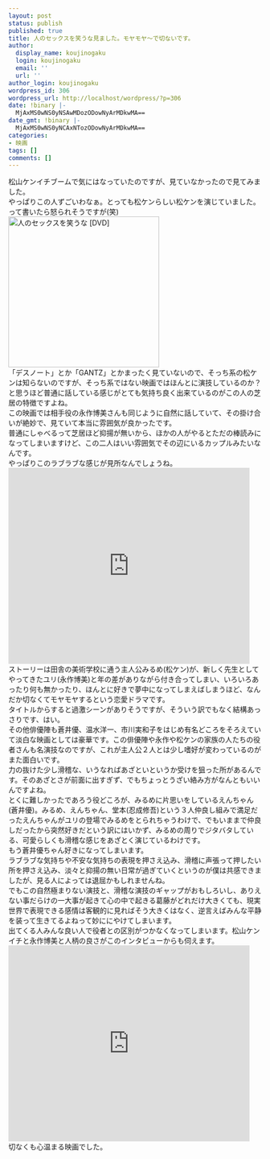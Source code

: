 ```yaml
---
layout: post
status: publish
published: true
title: 人のセックスを笑うな見ました。モヤモヤ～で切ないです。
author:
  display_name: koujinogaku
  login: koujinogaku
  email: ''
  url: ''
author_login: koujinogaku
wordpress_id: 306
wordpress_url: http://localhost/wordpress/?p=306
date: !binary |-
  MjAxMS0wNS0yNSAwMDozODowNyArMDkwMA==
date_gmt: !binary |-
  MjAxMS0wNS0yNCAxNTozODowNyArMDkwMA==
categories:
- 映画
tags: []
comments: []
---
```

<p>松山ケンイチブームで気にはなっていたのですが、見ていなかったので見てみました。<br />
やっぱりこの人ずごいわなぁ。とっても松ケンらしい松ケンを演じていました。って書いたら怒られそうですが(笑)<br />
<a href="http://www.amazon.co.jp/gp/product/B0019546J6/ref=as_li_ss_tl?ie=UTF8&tag=koujinogakuse-22&linkCode=as2&camp=247&creative=7399&creativeASIN=B0019546J6"><img src="http://ecx.images-amazon.com/images/I/51MxEp2729L._SL500_AA300_.jpg" width="300" height="300" alt="人のセックスを笑うな [DVD]"></a><img src="http://www.assoc-amazon.jp/e/ir?t=&l=as2&o=9&a=B0019546J6" width="1" height="1" border="0" alt="" style="border:none !important; margin:0px !important;" /><br />
「デスノート」とか「GANTZ」とかまったく見ていないので、そっち系の松ケンは知らないのですが、そっち系ではない映画ではほんとに演技しているのか？と思うほど普通に話している感じがとても気持ち良く出来ているのがこの人の芝居の特徴ですよね。<br />
この映画では相手役の永作博美さんも同じように自然に話していて、その掛け合いが絶妙で、見ていて本当に雰囲気が良かったです。<br />
普通にしゃべるって芝居ほど抑揚が無いから、ほかの人がやるとただの棒読みになってしまいますけど、この二人はいい雰囲気でその辺にいるカップルみたいなんです。<br />
やっぱりこのラブラブな感じが見所なんでしょうね。<br />
<iframe width="480" height="390" src="http://www.youtube.com/embed/0HeLmR7w2L8?rel=0" frameborder="0" allowfullscreen></iframe><br />
ストーリーは田舎の美術学校に通う主人公みるめ(松ケン)が、新しく先生としてやってきたユリ(永作博美)と年の差がありながら付き合ってしまい、いろいろあったり何も無かったり、ほんとに好きで夢中になってしまえばしまうほど、なんだか切なくてモヤモヤするという恋愛ドラマです。<br />
タイトルからすると過激シーンがありそうですが、そういう訳でもなく結構あっさりです、はい。<br />
その他俳優陣も蒼井優、温水洋一、市川実和子をはじめ有名どころをそろえていて淡白な映画としては豪華です。この俳優陣や永作や松ケンの家族の人たちの役者さんも名演技なのですが、これが主人公２人とは少し嗜好が変わっているのがまた面白いです。<br />
力の抜けた少し滑稽な、いうなればあざといというか受けを狙った所があるんです。そのあざとさが前面に出すぎず、でもちょっとうざい絡み方がなんともいいんですよね。<br />
とくに難しかったであろう役どころが、みるめに片思いをしているえんちゃん(蒼井優)。みるめ、えんちゃん、堂本(忍成修吾)という３人仲良し組みで満足だったえんちゃんがユリの登場でみるめをとられちゃうわけで、でもいままで仲良しだったから突然好きだという訳にはいかず、みるめの周りでジタバタしている、可愛らしくも滑稽な感じをあざとく演じているわけです。<br />
もう蒼井優ちゃん好きになってしまいます。<br />
ラブラブな気持ちや不安な気持ちの表現を押さえ込み、滑稽に声張って押したい所を押さえ込み、淡々と抑揚の無い日常が過ぎていくというのが僕は共感できましたが、見る人によっては退屈かもしれませんね。<br />
でもこの自然極まりない演技と、滑稽な演技のギャップがおもしろいし、ありえない事だらけの一大事が起きて心の中で起きる葛藤がどれだけ大きくても、現実世界で表現できる感情は客観的に見ればそう大きくはなく、逆言えばみんな平静を装って生きてるよねって妙ににやけてしまいます。<br />
出てくる人みんな良い人で役者との区別がつかなくなってしまいます。松山ケンイチと永作博美と人柄の良さがこのインタビューからも伺えます。<br />
<iframe width="480" height="390" src="http://www.youtube.com/embed/MXixJK2qo18?rel=0" frameborder="0" allowfullscreen></iframe><br />
切なくも心温まる映画でした。</p>
